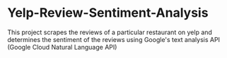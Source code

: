 # Yelp-Review-Sentiment-Analysis

This project scrapes the reviews of a particular restaurant on yelp and determines the sentiment of the reviews using Google's text analysis API (Google Cloud Natural Language API)
